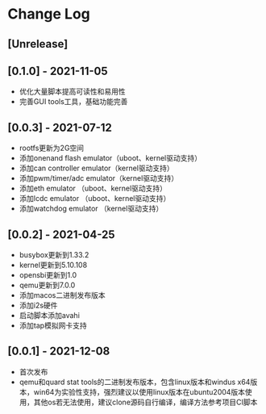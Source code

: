 # Change Log

## [Unrelease]

## [0.1.0] - 2021-11-05

- 优化大量脚本提高可读性和易用性
- 完善GUI tools工具，基础功能完善

## [0.0.3] - 2021-07-12

- rootfs更新为2G空间
- 添加onenand flash emulator（uboot、kernel驱动支持）
- 添加can controller emulator（kernel驱动支持）
- 添加pwm/timer/adc emulator（kernel驱动支持）
- 添加eth emulator （uboot、kernel驱动支持）
- 添加lcdc emulator （uboot、kernel驱动支持）
- 添加watchdog emulator （kernel驱动支持）

## [0.0.2] - 2021-04-25

- busybox更新到1.33.2
- kernel更新到5.10.108
- opensbi更新到1.0
- qemu更新到7.0.0
- 添加macos二进制发布版本
- 添加i2s硬件
- 启动脚本添加avahi
- 添加tap模拟网卡支持

## [0.0.1] - 2021-12-08

- 首次发布
- qemu和quard stat tools的二进制发布版本，包含linux版本和windus x64版本，win64为实验性支持，强烈建议以使用linux版本在ubuntu2004版本使用，其他os若无法使用，建议clone源码自行编译，编译方法参考项目CI脚本
